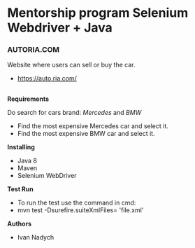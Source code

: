 # Mentorship program Selenium Webdriver + Java
### **AUTORIA.COM**
Website where users can sell or buy the car.
* https://auto.ria.com/
##
**Requirements**

Do search for cars brand: *Mercedes* and *BMW*
* Find the most expensive Mercedes car and select it.
* Find the most expensive BMW car and select it.

**Installing**
* Java 8
* Maven
* Selenium WebDriver

**Test Run**
* To run the test use the command in cmd:
* mvn test -Dsurefire.suiteXmlFiles= 'file.xml'

**Authors**
* Ivan Nadych
# 

